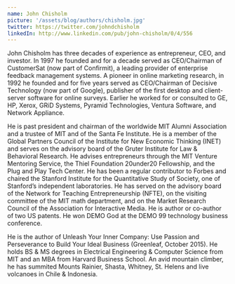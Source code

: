 ```yaml
---
name: John Chisholm
picture: '/assets/blog/authors/chisholm.jpg'
twitter: https://twitter.com/johndchisholm
linkedIn: http://www.linkedin.com/pub/john-chisholm/0/4/556
---
```


John Chisholm has three decades of experience as entrepreneur, CEO, and investor. In 1997 he founded and for a decade served as CEO/Chairman of CustomerSat (now part of Confirmit), a leading provider of enterprise feedback management systems. A pioneer in online marketing research, in 1992 he founded and for five years served as CEO/Chairman of Decisive Technology (now part of Google), publisher of the first desktop and client-server software for online surveys. Earlier he worked for or consulted to GE, HP, Xerox, GRiD Systems, Pyramid Technologies, Ventura Software, and Network Appliance.

He is past president and chairman of the worldwide MIT Alumni Association and a trustee of MIT and of the Santa Fe Institute. He is a member of the Global Partners Council of the Institute for New Economic Thinking (INET) and serves on the advisory board of the Gruter Institute for Law & Behavioral Research.  He advises entrepreneurs through the MIT Venture Mentoring Service, the Thiel Foundation 20under20 Fellowship, and the Plug and Play Tech Center. He has been a regular contributor to Forbes and chaired the Stanford Institute for the Quantitative Study of Society, one of Stanford’s independent laboratories. He has served on the advisory board of the Network for Teaching Entrepreneurship (NFTE), on the visiting committee of the MIT math department, and on the Market Research Council of the Association for Interactive Media. He is author or co-author of two US patents. He won DEMO God at the DEMO 99 technology business conference.

He is the author of Unleash Your Inner Company: Use Passion and Perseverance to
Build Your Ideal Business (Greenleaf, October 2015).  He holds BS & MS degrees in Electrical Engineering & Computer Science from MIT and an MBA from Harvard Business School. An avid mountain climber, he has summited Mounts Rainier, Shasta, Whitney, St. Helens and live volcanoes in Chile & Indonesia.

